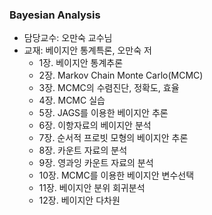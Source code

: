 ### Bayesian Analysis

- 담당교수: 오만숙 교수님
- 교재: 베이지안 통계특론, 오만숙 저
  + 1장. 베이지안 통계추론
  + 2장. Markov Chain Monte Carlo(MCMC)
  + 3장. MCMC의 수렴진단, 정확도, 효율
  + 4장. MCMC 실습
  + 5장. JAGS를 이용한 베이지안 추론
  + 6장. 이항자료의 베이지안 분석
  + 7장. 순서적 프로빗 모형의 베이지안 추론
  + 8장. 카운트 자료의 분석
  + 9장. 영과잉 카운트 자료의 분석
  + 10장. MCMC를 이용한 베이지안 변수선택
  + 11장. 베이지안 분위 회귀분석
  + 12장. 베이지안 다차원 
